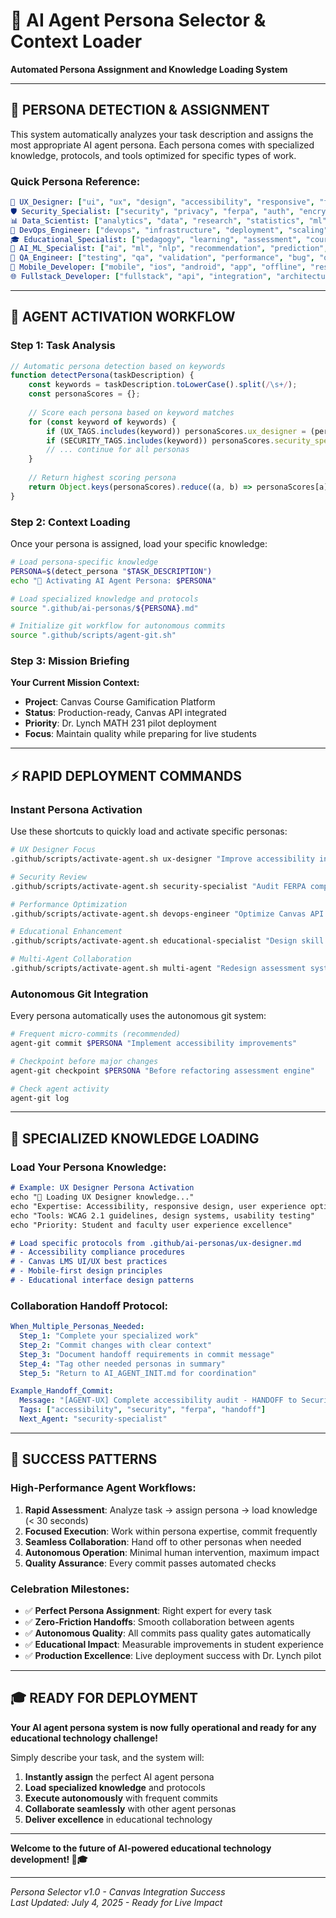 # 🎯 AI Agent Persona Selector & Context Loader
**Automated Persona Assignment and Knowledge Loading System**

---

## **🤖 PERSONA DETECTION & ASSIGNMENT**

This system automatically analyzes your task description and assigns the most appropriate AI agent persona. Each persona comes with specialized knowledge, protocols, and tools optimized for specific types of work.

### **Quick Persona Reference:**
```yaml
🎨 UX_Designer: ["ui", "ux", "design", "accessibility", "responsive", "frontend", "user"]
🛡️ Security_Specialist: ["security", "privacy", "ferpa", "auth", "encryption", "compliance"]
📊 Data_Scientist: ["analytics", "data", "research", "statistics", "ml", "insights", "metrics"]
🚀 DevOps_Engineer: ["devops", "infrastructure", "deployment", "scaling", "docker", "kubernetes"]
🎓 Educational_Specialist: ["pedagogy", "learning", "assessment", "course", "student", "faculty"]
🧠 AI_ML_Specialist: ["ai", "ml", "nlp", "recommendation", "prediction", "automation", "intelligent"]
🧪 QA_Engineer: ["testing", "qa", "validation", "performance", "bug", "quality", "automation"]
📱 Mobile_Developer: ["mobile", "ios", "android", "app", "offline", "responsive", "cross-platform"]
🌐 Fullstack_Developer: ["fullstack", "api", "integration", "architecture", "platform", "database"]
```

---

## **🔄 AGENT ACTIVATION WORKFLOW**

### **Step 1: Task Analysis**
```javascript
// Automatic persona detection based on keywords
function detectPersona(taskDescription) {
    const keywords = taskDescription.toLowerCase().split(/\s+/);
    const personaScores = {};
    
    // Score each persona based on keyword matches
    for (const keyword of keywords) {
        if (UX_TAGS.includes(keyword)) personaScores.ux_designer = (personaScores.ux_designer || 0) + 1;
        if (SECURITY_TAGS.includes(keyword)) personaScores.security_specialist = (personaScores.security_specialist || 0) + 1;
        // ... continue for all personas
    }
    
    // Return highest scoring persona
    return Object.keys(personaScores).reduce((a, b) => personaScores[a] > personaScores[b] ? a : b);
}
```

### **Step 2: Context Loading**
Once your persona is assigned, load your specific knowledge:

```bash
# Load persona-specific knowledge
PERSONA=$(detect_persona "$TASK_DESCRIPTION")
echo "🤖 Activating AI Agent Persona: $PERSONA"

# Load specialized knowledge and protocols
source ".github/ai-personas/${PERSONA}.md"

# Initialize git workflow for autonomous commits
source ".github/scripts/agent-git.sh"
```

### **Step 3: Mission Briefing**
**Your Current Mission Context:**
- **Project**: Canvas Course Gamification Platform
- **Status**: Production-ready, Canvas API integrated
- **Priority**: Dr. Lynch MATH 231 pilot deployment
- **Focus**: Maintain quality while preparing for live students

---

## **⚡ RAPID DEPLOYMENT COMMANDS**

### **Instant Persona Activation**
Use these shortcuts to quickly load and activate specific personas:

```bash
# UX Designer Focus
.github/scripts/activate-agent.sh ux-designer "Improve accessibility in student dashboard"

# Security Review
.github/scripts/activate-agent.sh security-specialist "Audit FERPA compliance in data handling"

# Performance Optimization
.github/scripts/activate-agent.sh devops-engineer "Optimize Canvas API response times"

# Educational Enhancement
.github/scripts/activate-agent.sh educational-specialist "Design skill tree for linear algebra"

# Multi-Agent Collaboration
.github/scripts/activate-agent.sh multi-agent "Redesign assessment system with UX and backend changes"
```

### **Autonomous Git Integration**
Every persona automatically uses the autonomous git system:

```bash
# Frequent micro-commits (recommended)
agent-git commit $PERSONA "Implement accessibility improvements"

# Checkpoint before major changes
agent-git checkpoint $PERSONA "Before refactoring assessment engine"

# Check agent activity
agent-git log
```

---

## **🎯 SPECIALIZED KNOWLEDGE LOADING**

### **Load Your Persona Knowledge:**
```markdown
# Example: UX Designer Persona Activation
echo "🎨 Loading UX Designer knowledge..."
echo "Expertise: Accessibility, responsive design, user experience optimization"
echo "Tools: WCAG 2.1 guidelines, design systems, usability testing"
echo "Priority: Student and faculty user experience excellence"

# Load specific protocols from .github/ai-personas/ux-designer.md
# - Accessibility compliance procedures
# - Canvas LMS UI/UX best practices  
# - Mobile-first design principles
# - Educational interface design patterns
```

### **Collaboration Handoff Protocol:**
```yaml
When_Multiple_Personas_Needed:
  Step_1: "Complete your specialized work"
  Step_2: "Commit changes with clear context"
  Step_3: "Document handoff requirements in commit message"
  Step_4: "Tag other needed personas in summary"
  Step_5: "Return to AI_AGENT_INIT.md for coordination"

Example_Handoff_Commit:
  Message: "[AGENT-UX] Complete accessibility audit - HANDOFF to Security for FERPA review"
  Tags: ["accessibility", "security", "ferpa", "handoff"]
  Next_Agent: "security-specialist"
```

---

## **🚀 SUCCESS PATTERNS**

### **High-Performance Agent Workflows:**
1. **Rapid Assessment**: Analyze task → assign persona → load knowledge (< 30 seconds)
2. **Focused Execution**: Work within persona expertise, commit frequently
3. **Seamless Collaboration**: Hand off to other personas when needed
4. **Autonomous Operation**: Minimal human intervention, maximum impact
5. **Quality Assurance**: Every commit passes automated checks

### **Celebration Milestones:**
- ✅ **Perfect Persona Assignment**: Right expert for every task
- ✅ **Zero-Friction Handoffs**: Smooth collaboration between agents
- ✅ **Autonomous Quality**: All commits pass quality gates automatically
- ✅ **Educational Impact**: Measurable improvements in student experience
- ✅ **Production Excellence**: Live deployment success with Dr. Lynch pilot

---

## **🎓 READY FOR DEPLOYMENT**

**Your AI agent persona system is now fully operational and ready for any educational technology challenge!**

Simply describe your task, and the system will:
1. **Instantly assign** the perfect AI agent persona
2. **Load specialized knowledge** and protocols
3. **Execute autonomously** with frequent commits
4. **Collaborate seamlessly** with other agent personas
5. **Deliver excellence** in educational technology

---

**Welcome to the future of AI-powered educational technology development! 🚀🎓**

---

*Persona Selector v1.0 - Canvas Integration Success*  
*Last Updated: July 4, 2025 - Ready for Live Impact*
